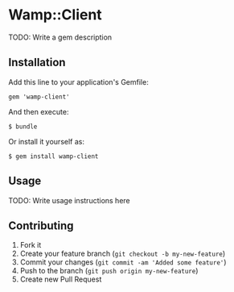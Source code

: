 # Wamp::Client

TODO: Write a gem description

## Installation

Add this line to your application's Gemfile:

    gem 'wamp-client'

And then execute:

    $ bundle

Or install it yourself as:

    $ gem install wamp-client

## Usage

TODO: Write usage instructions here

## Contributing

1. Fork it
2. Create your feature branch (`git checkout -b my-new-feature`)
3. Commit your changes (`git commit -am 'Added some feature'`)
4. Push to the branch (`git push origin my-new-feature`)
5. Create new Pull Request
